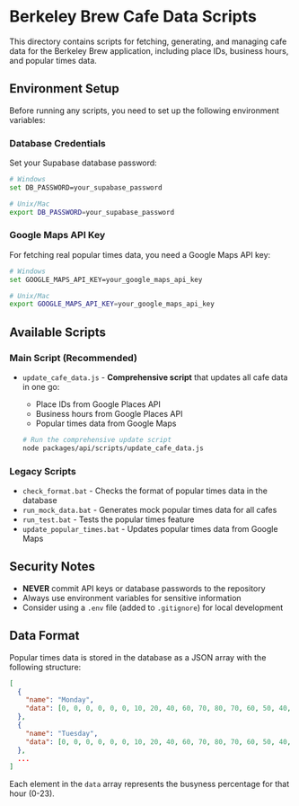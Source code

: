 # Berkeley Brew Cafe Data Scripts

This directory contains scripts for fetching, generating, and managing cafe data for the Berkeley Brew application, including place IDs, business hours, and popular times data.

## Environment Setup

Before running any scripts, you need to set up the following environment variables:

### Database Credentials

Set your Supabase database password:

```bash
# Windows
set DB_PASSWORD=your_supabase_password

# Unix/Mac
export DB_PASSWORD=your_supabase_password
```

### Google Maps API Key

For fetching real popular times data, you need a Google Maps API key:

```bash
# Windows
set GOOGLE_MAPS_API_KEY=your_google_maps_api_key

# Unix/Mac
export GOOGLE_MAPS_API_KEY=your_google_maps_api_key
```

## Available Scripts

### Main Script (Recommended)

- `update_cafe_data.js` - **Comprehensive script** that updates all cafe data in one go:
  - Place IDs from Google Places API
  - Business hours from Google Places API
  - Popular times data from Google Maps

  ```bash
  # Run the comprehensive update script
  node packages/api/scripts/update_cafe_data.js
  ```

### Legacy Scripts

- `check_format.bat` - Checks the format of popular times data in the database
- `run_mock_data.bat` - Generates mock popular times data for all cafes
- `run_test.bat` - Tests the popular times feature
- `update_popular_times.bat` - Updates popular times data from Google Maps

## Security Notes

- **NEVER** commit API keys or database passwords to the repository
- Always use environment variables for sensitive information
- Consider using a `.env` file (added to `.gitignore`) for local development

## Data Format

Popular times data is stored in the database as a JSON array with the following structure:

```json
[
  {
    "name": "Monday",
    "data": [0, 0, 0, 0, 0, 0, 10, 20, 40, 60, 70, 80, 70, 60, 50, 40, 50, 70, 60, 40, 20, 10, 0, 0]
  },
  {
    "name": "Tuesday",
    "data": [0, 0, 0, 0, 0, 0, 10, 20, 40, 60, 70, 80, 70, 60, 50, 40, 50, 70, 60, 40, 20, 10, 0, 0]
  },
  ...
]
```

Each element in the `data` array represents the busyness percentage for that hour (0-23).

